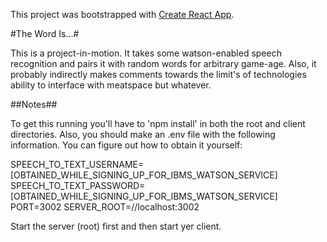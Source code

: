 This project was bootstrapped with [Create React App](https://github.com/facebookincubator/create-react-app).

#The Word Is...#

This is a project-in-motion. It takes some watson-enabled speech recognition and pairs it with random words for arbitrary game-age. Also, it probably indirectly makes comments towards the limit's of technologies ability to interface with meatspace but whatever.

##Notes##

To get this running you'll have to 'npm install' in both the root and client directories. Also, you should make an .env file with the following information. You can figure out how to obtain it yourself:

SPEECH_TO_TEXT_USERNAME=[OBTAINED_WHILE_SIGNING_UP_FOR_IBMS_WATSON_SERVICE]
SPEECH_TO_TEXT_PASSWORD=[OBTAINED_WHILE_SIGNING_UP_FOR_IBMS_WATSON_SERVICE]
PORT=3002
SERVER_ROOT=//localhost:3002

Start the server (root) first and then start yer client.